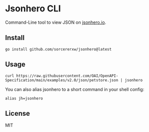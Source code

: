 # Jsonhero CLI

Command-Line tool to view JSON on [jsonhero.io](https://jsonhero.io).

## Install

```shell
go install github.com/sorcererxw/jsonhero@latest
```

## Usage

```shell
curl https://raw.githubusercontent.com/OAI/OpenAPI-Specification/main/examples/v2.0/json/petstore.json | jsonhero
```

You can also alias jsonhero to a short command in your shell config:

```shell
alias jh=jsonhero
```

## License

MIT
